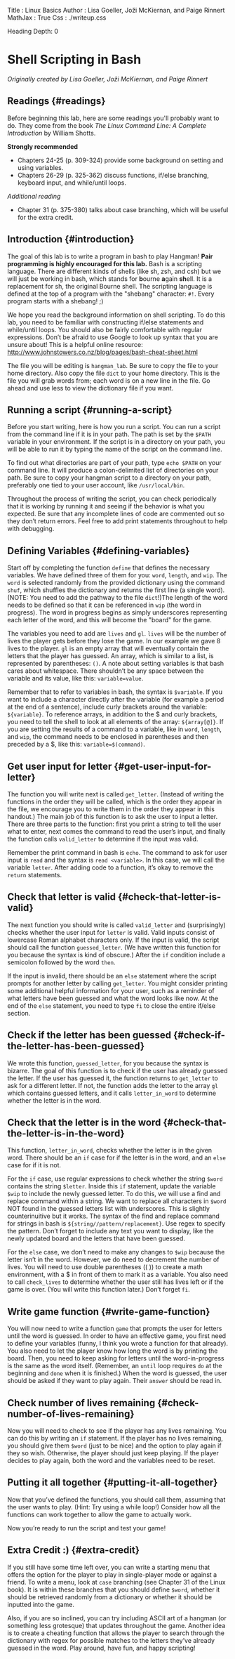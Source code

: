 Title   : Linux Basics
Author  : Lisa Goeller, Joži McKiernan, and Paige Rinnert
MathJax : True
Css     : ./writeup.css

Heading Depth: 0 

# Shell Scripting in Bash
*Originally created by Lisa Goeller, Joži McKiernan, and Paige Rinnert*


## Readings {#readings}

Before beginning this lab, here are some readings you'll probably want to do.
They come from the book *The Linux Command Line: A Complete Introduction* by
William Shotts.

**Strongly recommended**

  - Chapters 24-25 (p. 309-324) provide some background on setting and using 
    variables.
  - Chapters 26-29 (p. 325-362) discuss functions, if/else branching, keyboard 
    input, and while/until loops.

*Additional reading*

  - Chapter 31 (p. 375-380) talks about case branching, which will be useful 
    for the extra credit.

## Introduction {#introduction}


The goal of this lab is to write a program in bash to play Hangman! **Pair
programming is highly encouraged for this lab.** Bash is a scripting
language. There are different kinds of shells (like sh, zsh, and csh)
but we will just be working in bash, which stands for **b**ourne
**a**gain **sh**ell. It is a replacement for sh, the original Bourne
shell. The scripting language is defined at the top of a program with
the "shebang" character: `#!`. Every program starts with a shebang!
;)

We hope you read the background information on shell scripting. To do
this lab, you need to be familiar with constructing if/else statements
and while/until loops. You should also be fairly comfortable with
regular expressions. Don’t be afraid to use Google to look up syntax
that you are unsure about! This is a helpful online resource:
<http://www.johnstowers.co.nz/blog/pages/bash-cheat-sheet.html>

The file you will be editing is `hangman_lab`. Be sure to copy the file
to your home directory. Also copy the file `dict` to your home
directory. This is the file you will grab words from; each word is on a
new line in the file. Go ahead and use less to view the dictionary file
if you want.

## Running a script {#running-a-script}


Before you start writing, here is how you run a script. You can run a
script from the command line if it is in your path. The path is set by
the `$PATH` variable in your environment. If the script is in a
directory on your path, you will be able to run it by typing the name of
the script on the command line.

To find out what directories are part of your path, type `echo $PATH` on
your command line. It will produce a colon-delimited list of directories
on your path. Be sure to copy your hangman script to a directory on your
path, preferably one tied to your user account, like `/usr/local/bin`.

Throughout the process of writing the script, you can check periodically
that it is working by running it and seeing if the behavior is what you
expected. Be sure that any incomplete lines of code are commented out so
they don’t return errors. Feel free to add print statements throughout
to help with debugging.

## Defining Variables {#defining-variables}


Start off by completing the function `define` that defines the necessary
variables. We have defined three of them for you: `word`, `length`, and
`wip`. The `word` is selected randomly from the provided dictionary
using the command `shuf`, which shuffles the dictionary and returns the
first line (a single word). (NOTE: You need to add the pathway to the
file `dict`!)The length of the word needs to be defined so that it can
be referenced in `wip` (the word in progress). The word in progress
begins as simply underscores representing each letter of the word, and
this will become the "board" for the game.

The variables you need to add are `lives` and `gl`. `lives` will be the
number of lives the player gets before they lose the game. In our
example we gave 8 lives to the player. `gl` is an empty array that will
eventually contain the letters that the player has guessed. An array,
which is similar to a list, is represented by parentheses: `()`. A note
about setting variables is that bash cares about whitespace. There
shouldn’t be any space between the variable and its value, like this:
`variable=value`.

Remember that to refer to variables in bash, the syntax is `$variable`.
If you want to include a character directly after the variable (for
example a period at the end of a sentence), include curly brackets
around the variable: `${variable}`. To reference arrays, in addition to
the \$ and curly brackets, you need to tell the shell to look at all
elements of the array: `${array[@]}`. If you are setting the results of
a command to a variable, like in `word`, `length`, and `wip`, the
command needs to be enclosed in parentheses and then preceded by a \$,
like this: `variable=$(command)`.

## Get user input for letter {#get-user-input-for-letter}


The function you will write next is called `get_letter`. (Instead of
writing the functions in the order they will be called, which is the
order they appear in the file, we encourage you to write them in the
order they appear in this handout.) The main job of this function is to
ask the user to input a letter. There are three parts to the function:
first you print a string to tell the user what to enter, next comes the
command to read the user’s input, and finally the function calls
`valid_letter` to determine if the input was valid.

Remember the print command in bash is `echo`. The command to ask for
user input is `read` and the syntax is `read <variable>`. In this case,
we will call the variable `letter`. After adding code to a function,
it’s okay to remove the `return` statements.

## Check that letter is valid {#check-that-letter-is-valid}


The next function you should write is called `valid_letter` and
(surprisingly) checks whether the user input for `letter` is valid.
Valid inputs consist of lowercase Roman alphabet characters only. If the
input is valid, the script should call the function `guessed_letter`.
(We have written this function for you because the syntax is kind of
obscure.) After the `if` condition include a semicolon followed by the
word `then`.

If the input is invalid, there should be an `else` statement where the
script prompts for another letter by calling `get_letter`. You might
consider printing some additional helpful information for your user,
such as a reminder of what letters have been guessed and what the word
looks like now. At the end of the `else` statement, you need to type
`fi` to close the entire if/else section.

## Check if the letter has been guessed {#check-if-the-letter-has-been-guessed}


We wrote this function, `guessed_letter`, for you because the syntax is
bizarre. The goal of this function is to check if the user has already
guessed the letter. If the user has guessed it, the function returns to
`get_letter` to ask for a different letter. If not, the function adds
the letter to the array `gl` which contains guessed letters, and it
calls `letter_in_word` to determine whether the letter is in the word.

## Check that the letter is in the word {#check-that-the-letter-is-in-the-word}


This function, `letter_in_word`, checks whether the letter is in the
given word. There should be an `if` case for if the letter is in the
word, and an `else` case for if it is not.

For the `if` case, use regular expressions to check whether the string
`$word` contains the string `$letter`. Inside this `if` statement,
update the variable `$wip` to include the newly guessed letter. To do
this, we will use a find and replace command within a string. We want to
replace all characters in `$word` NOT found in the guessed letters list
with underscores. This is slightly counterinuitive but it works. The
syntax of the find and replace command for strings in bash is
`${string//pattern/replacement}`. Use regex to specify the pattern.
Don’t forget to include any text you want to display, like the newly
updated board and the letters that have been guessed.

For the `else` case, we don’t need to make any changes to `$wip` because
the letter isn’t in the word. However, we do need to decrement the
number of lives. You will need to use double parentheses (( )) to create
a math environment, with a \$ in front of them to mark it as a variable.
You also need to call `check_lives` to determine whether the user still
has lives left or if the game is over. (You will write this function
later.) Don’t forget `fi`.

## Write game function {#write-game-function}


You will now need to write a function `game` that prompts the user for
letters until the word is guessed. In order to have an effective game,
you first need to define your variables (funny, I think you wrote a
function for that already). You also need to let the player know how
long the word is by printing the board. Then, you need to keep asking
for letters until the word-in-progress is the same as the word itself.
(Remember, an `until` loop requires `do` at the beginning and `done`
when it is finished.) When the word is guessed, the user should be asked
if they want to play again. Their `answer` should be read in.

## Check number of lives remaining {#check-number-of-lives-remaining}


Now you will need to check to see if the player has any lives remaining.
You can do this by writing an `if` statement. If the player has no lives
remaining, you should give them `$word` (just to be nice) and the option
to play again if they so wish. Otherwise, the player should just keep
playing. If the player decides to play again, both the word and the
variables need to be reset.

## Putting it all together {#putting-it-all-together}


Now that you’ve defined the functions, you should call them, assuming
that the user wants to play. (Hint: Try using a while loop!) Consider
how all the functions can work together to allow the game to actually
work.

Now you’re ready to run the script and test your game!

## Extra Credit :) {#extra-credit}


If you still have some time left over, you can write a starting menu
that offers the option for the player to play in single-player mode or
against a friend. To write a menu, look at `case` branching (see Chapter
31 of the Linux book). It is within these branches that you should
define `$word`, whether it should be retrieved randomly from a
dictionary or whether it should be inputted into the game.

Also, if you are so inclined, you can try including ASCII art of a
hangman (or something less grotesque) that updates throughout the game.
Another idea is to create a cheating function that allows the player to
search through the dictionary with regex for possible matches to the
letters they’ve already guessed in the word. Play around, have fun, and
happy scripting!

